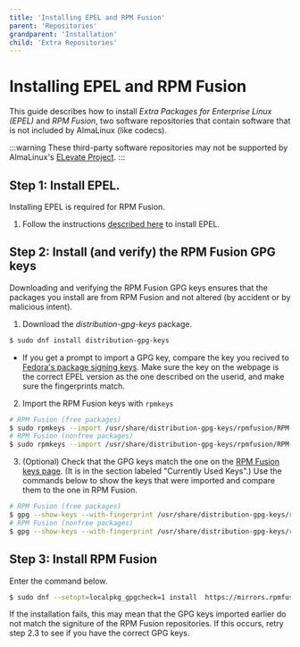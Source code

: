 ```yaml
---
title: 'Installing EPEL and RPM Fusion'
parent: 'Repositories'
grandparent: 'Installation'
child: 'Extra Repositories'
---
```


<Breadcrumbs />

# Installing EPEL and RPM Fusion

This guide describes how to install _Extra Packages for Enterprise Linux (EPEL)_ and _RPM Fusion_, two software repositories that contain software that is not included by AlmaLinux (like codecs).

:::warning
These third-party software repositories may not be supported by AlmaLinux's [ELevate Project](/elevate/).
:::

## Step 1: Install EPEL. 
Installing EPEL is required for RPM Fusion.
1. Follow the instructions [described here](/repos/Extras) to install EPEL.

	
## Step 2: Install (and verify) the RPM Fusion GPG keys
Downloading and verifying the RPM Fusion GPG keys ensures that the packages you install are from RPM Fusion and not altered (by accident or by malicious intent).
1. Download the _distribution-gpg-keys_ package. 
```bash
$ sudo dnf install distribution-gpg-keys
```
- If you get a prompt to import a GPG key, compare the key you recived to [Fedora's package signing keys](https://fedoraproject.org/security/). Make sure the key on the webpage is the correct EPEL version as the one described on the userid, and make sure the fingerprints match.
2. Import the RPM Fusion keys with `rpmkeys`
```bash
# RPM Fusion (free packages)
$ sudo rpmkeys --import /usr/share/distribution-gpg-keys/rpmfusion/RPM-GPG-KEY-rpmfusion-free-el-$(rpm -E %rhel)
# RPM Fusion (nonfree packages)
$ sudo rpmkeys --import /usr/share/distribution-gpg-keys/rpmfusion/RPM-GPG-KEY-rpmfusion-nonfree-el-$(rpm -E %rhel)
```
3. (Optional) Check that the GPG keys match the one on the [RPM Fusion keys page](https://rpmfusion.org/keys). (It is in the section labeled "Currently Used Keys".) Use the commands below to show the keys that were imported and compare them to the one in RPM Fusion.
```bash
# RPM Fusion (free packages)
$ gpg --show-keys --with-fingerprint /usr/share/distribution-gpg-keys/rpmfusion/RPM-GPG-KEY-rpmfusion-free-el-$(rpm -E %rhel)
# RPM Fusion (nonfree packages)
$ gpg --show-keys --with-fingerprint /usr/share/distribution-gpg-keys/rpmfusion/RPM-GPG-KEY-rpmfusion-nonfree-el-$(rpm -E %rhel)
```

## Step 3: Install RPM Fusion
Enter the command below.
```bash
$ sudo dnf --setopt=localpkg_gpgcheck=1 install  https://mirrors.rpmfusion.org/free/el/rpmfusion-free-release-$(rpm -E %rhel).noarch.rpm https://mirrors.rpmfusion.org/nonfree/el/rpmfusion-nonfree-release-$(rpm -E %rhel).noarch.rpm
```
If the installation fails, this may mean that the GPG keys imported earlier do not match the signiture of the RPM Fusion repositories. If this occurs, retry step 2.3 to see if you have the correct GPG keys. 
